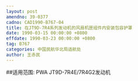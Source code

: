 ```yaml
---
layout: post
amendno: 39-0377
cadno: CAD1990-B767-04
title: 在JT9D-7R4系列发动机的风扇机匣组件内安装包容护罩
date: 1990-03-15 00:00:00 +0800
effdate: 1990-03-23 00:00:00 +0800
tag: B767
categories: 中国民航华北局适航处
author: 王赤民
---
```


##适用范围:
PWA JT9D-7R4E/7R4G2发动机

